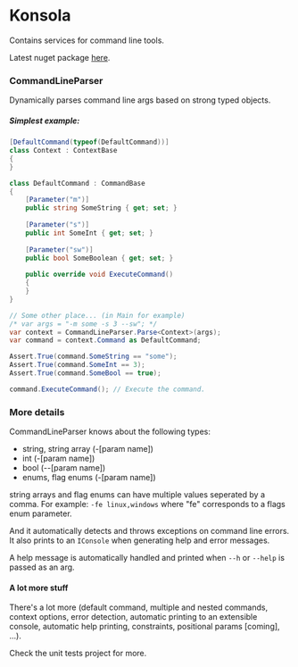 # Konsola
Contains services for command line tools.

Latest nuget package [here](https://www.nuget.org/packages/Konsola).

### CommandLineParser
Dynamically parses command line args based on strong typed objects.

##### Simplest example:
```c#
[DefaultCommand(typeof(DefaultCommand))]
class Context : ContextBase
{
}

class DefaultCommand : CommandBase
{
	[Parameter("m")]
	public string SomeString { get; set; }
	
	[Parameter("s")]
	public int SomeInt { get; set; }
	
	[Parameter("sw")]
	public bool SomeBoolean { get; set; }
	
	public override void ExecuteCommand()
	{
	}
}

// Some other place... (in Main for example)
/* var args = "-m some -s 3 --sw"; */
var context = CommandLineParser.Parse<Context>(args);
var command = context.Command as DefaultCommand;

Assert.True(command.SomeString == "some");
Assert.True(command.SomeInt == 3);
Assert.True(command.SomeBool == true);

command.ExecuteCommand(); // Execute the command.
```

### More details
CommandLineParser knows about the following types:
* string, string array (-[param name])
* int (-[param name])
* bool (--[param name])
* enums, flag enums (-[param name])

string arrays and flag enums can have multiple values seperated by a comma.
For example: `-fe linux,windows` where "fe" corresponds to a flags enum parameter.

And it automatically detects and throws exceptions on command line errors. It also prints to an `IConsole` when generating help and error messages.

A help message is automatically handled and printed when `--h` or `--help` is passed as an arg.

#### A lot more stuff
There's a lot more (default command, multiple and nested commands, context options, error detection, automatic printing to an extensible console, automatic help printing, constraints, positional params [coming], ...).

Check the unit tests project for more.
